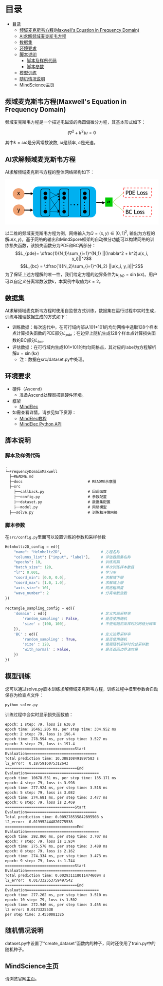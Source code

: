 # 目录

- [目录](#目录)
    - [频域麦克斯韦方程(Maxwell's Equation in Frequency Domain)](#频域麦克斯韦方程maxwells-equation-in-frequency-domain)
    - [AI求解频域麦克斯韦方程](#ai求解频域麦克斯韦方程)
    - [数据集](#数据集)
    - [环境要求](#环境要求)
    - [脚本说明](#脚本说明)
        - [脚本及样例代码](#脚本及样例代码)
        - [脚本参数](#脚本参数)
    - [模型训练](#模型训练)
    - [随机情况说明](#随机情况说明)
    - [MindScience主页](#mindscience主页)

## 频域麦克斯韦方程(Maxwell's Equation in Frequency Domain)

频域麦克斯韦方程是一个描述电磁波的椭圆偏微分方程，其基本形式如下：

$$(\nabla^2 + k^2)u=0$$

其中$k=\omega c$是分离常数波数, $\omega$是频率, $c$是光速。

## AI求解频域麦克斯韦方程

AI求解频域麦克斯韦方程的整体网络架构如下：

![network_architecture](./docs/pinns_for_frequency_domain_maxwell.png)

以二维的频域麦克斯韦方程为例，网络输入为$\Omega=(x, y)\in [0,1]^2$, 输出为方程的解$u(x, y)$。基于网络的输出和MindSpore框架的自动微分功能可以构建网络的训练损失函数，该损失函数分为PDE和BC两部分：
$$L_{pde}= \dfrac{1}{N_1}\sum_{i=1}^{N_1} ||(\nabla^2 + k^2)u(x_i, y_i)||^2$$
$$L_{bc} = \dfrac{1}{N_2}\sum_{i=1}^{N_2} ||u(x_i, y_i)||^2$$
为了保证上述方程解的唯一性，我们给定方程的边界条件为$u_{|\partial \Omega}=\sin(kx)$。用户可以自定义分离常数波数$k$，本案例中取值为$k=2$。

## 数据集

AI求解频域麦克斯韦方程时使用自监督方式训练，数据集在运行过程中实时生成，训练与推理数据生成的方式如下：

- 训练数据：每次迭代中，在可行域内部从101*101的均匀网格中选取128个样本点计算损失函数的PDE部分$L_{pde}$；在边界上随机生成128个样本点计算损失函数的BC部分$L_{bc}$。
- 评估数据：在可行域内生成101*101的均匀网格点，其对应的label为方程解析解$u=\sin(kx)$
    - 注：数据在src/dataset.py中处理。

## 环境要求

- 硬件（Ascend）
    - 准备Ascend处理器搭建硬件环境。
- 框架
    - [MindElec](https://gitee.com/mindspore/mindscience/tree/master/MindElec)
- 如需查看详情，请参见如下资源：
    - [MindElec教程](https://www.mindspore.cn/mindscience/docs/zh-CN/master/mindelec/intro_and_install.html)
    - [MindElec Python API](https://www.mindspore.cn/mindscience/api/zh-CN/master/mindelec.html)

## 脚本说明

### 脚本及样例代码

```path
.
└─FrequencyDomainMaxwell
  ├─README.md
  ├─docs                              # README示意图
  ├─src
    ├──callback.py                    # 回调函数
    ├──config.py                      # 参数配置
    ├──dataset.py                     # 数据集配置
    ├──model.py                       # 网络模型
  ├──solve.py                         # 训练和评估网络
```

### 脚本参数

在`src/config.py`里面可以设置训练的参数和采样参数

```python
Helmholtz2D_config = ed({
    "name": "Helmholtz2D",                  # 方程名称
    "columns_list": ["input", "label"],     # 评估数据集名称
    "epochs": 10,                           # 训练周期
    "batch_size": 128,                      # 单次训练样本数目
    "lr": 0.001,                            # 学习率
    "coord_min": [0.0, 0.0],                # 求解域下限
    "coord_max": [1.0, 1.0],                # 求解域上限
    "axis_size": 101,                       # 网格粗细度
    "wave_number": 2                        # 分离常数波数
})

rectangle_sampling_config = ed({
    'domain' : ed({                         # 定义内部采样率
        'random_sampling' : False,          # 是否使用随机
        'size' : [100, 100],                # 不使用随机采样时的网格分辨率
    }),
    'BC' : ed({                             # 定义边界采样率
        'random_sampling' : True,           # 是否使用随机
        'size' : 128,                       # 使用随机采样时的总采样数
        'with_normal' : False,              # 是否返回边界法向量
    })
})
```

## 模型训练

您可以通过solve.py脚本训练求解频域麦克斯韦方程，训练过程中模型参数会自动保存为检查点文件：

```shell
python solve.py
```

训练过程中会实时显示损失函数值：

```log
epoch: 1 step: 79, loss is 630.0
epoch time: 26461.205 ms, per step time: 334.952 ms
epoch: 2 step: 79, loss is 196.4
epoch time: 278.594 ms, per step time: 3.527 ms
epoch: 3 step: 79, loss is 191.4
================================Start Evaluation================================
Total prediction time: 10.388108491897583 s
l2_error:  0.1875916075312643
=================================End Evaluation=================================
epoch time: 10678.531 ms, per step time: 135.171 ms
epoch: 4 step: 79, loss is 3.998
epoch time: 277.924 ms, per step time: 3.518 ms
epoch: 5 step: 79, loss is 3.082
epoch time: 274.681 ms, per step time: 3.477 ms
epoch: 6 step: 79, loss is 2.469
================================Start Evaluation================================
Total prediction time: 0.009278535842895508 s
l2_error:  0.019952444820775538
=================================End Evaluation=================================
epoch time: 292.866 ms, per step time: 3.707 ms
epoch: 7 step: 79, loss is 1.934
epoch time: 275.578 ms, per step time: 3.488 ms
epoch: 8 step: 79, loss is 2.162
epoch time: 274.334 ms, per step time: 3.473 ms
epoch: 9 step: 79, loss is 1.744
================================Start Evaluation================================
Total prediction time: 0.0029311180114746094 s
l2_error:  0.017332553759497542
=================================End Evaluation=================================
epoch time: 277.262 ms, per step time: 3.510 ms
epoch: 10 step: 79, loss is 1.502
epoch time: 272.946 ms, per step time: 3.455 ms
l2 error: 0.0173325538
per step time: 3.4550081325
```

## 随机情况说明

dataset.py中设置了“create_dataset”函数内的种子，同时还使用了train.py中的随机种子。

## MindScience主页

请浏览官网[主页](https://gitee.com/mindspore/mindscience)。
